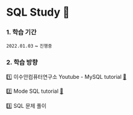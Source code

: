 # SQL Study 📁
### 1. 학습 기간
  `2022.01.03` ~ `진행중`

### 2. 학습 방향
1️⃣ 이수안컴퓨터연구소 Youtube - MySQL tutorial [🔗](https://www.youtube.com/watch?v=vgIc4ctNFbc&list=PL7ZVZgsnLwEGjReAO-qJtQiJB6e2MJ0ud)

2️⃣ Mode SQL tutorial [🔗](https://mode.com/sql-tutorial/intro-to-intermediate-sql/)

3️⃣ SQL 문제 풀이
